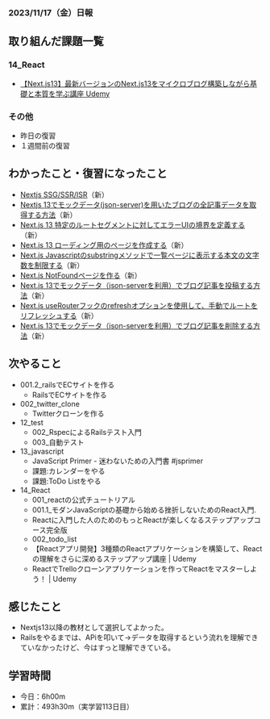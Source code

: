 ### 2023/11/17（金）日報
## 取り組んだ課題一覧

<!-- ### 11_Ruby_on_Rails
  - 001.2_railsでECサイトを作る
    - RailsでECサイトを作る 
      - プロモーションコード機能　確認待ち -> LGTM! -->
<!-- ### 13_Javascript
  - JavaScript Primer - 迷わないための入門書 #jsprimer
    - 第27章 ~ 第32章　完了 -->
### 14_React
  - [【Next.js13】最新バージョンのNext.js13をマイクロブログ構築しながら基礎と本質を学ぶ講座 Udemy](https://www.udemy.com/course/nextjs13_learning_with_microblog)

### その他
<!-- - ブログ執筆
  - [Rails 「Action Mailer × Gmail × Heroku」でメール送信機能を実装する](https://tatsuki-ju.hatenablog.com/entry/2023/11/06/122248) -->
<!-- - 模写コーディング
  - [作って学ぶコーディング学習サイト](https://code-step.com/)
    - [【入門編】recipemenu](https://github.com/imahoritatsuki/copyingCoding/tree/main/introductory-recipemenu/output) -->
<!-- - 関連書籍
  - [Good Code, Bad Code ～持続可能な開発のためのソフトウェアエンジニア的思考](https://amzn.asia/d/7NzMcZp) -->
<!-- - 関連記事・動画
  - [初心者プログラマが犯しがちな過ち25選](https://qiita.com/rana_kualu/items/379eefb3a40c6b44cb92) -->
- 昨日の復習
- １週間前の復習

## わかったこと・復習になったこと
  - [Nextjs SSG/SSR/ISR](https://www.notion.so/Nextjs-SSG-SSR-ISR-82c3e353ca3042e1bc83c49a0e649a24?pvs=4)（新）
  - [Nextjs 13でモックデータ(json-server)を用いたブログの全記事データを取得する方法](https://www.notion.so/Next-js-13-json-server-b910b838df5d4ccc81a03a084f4faa61?pvs=4)（新）
  - [Next.js 13 特定のルートセグメントに対してエラーUIの境界を定義する](https://www.notion.so/Next-js-13-UI-99a5e239a6094ea590b4025852ddec9b?pvs=4)（新）
  - [Next.js 13 ローディング用のページを作成する](https://www.notion.so/Next-js-13-44b11464b9c14bb088d9444154d1d275?pvs=4)（新）
  - [Next.js Javascriptのsubstringメソッドで一覧ページに表示する本文の文字数を制限する](https://www.notion.so/Nextjs-Javascript-substring-983d41b1943345b8af0e529ac69bd5a2?pvs=4)（新）
  - [Next.js NotFoundページを作る](https://www.notion.so/Nextjs-NotFound-df80ac4ddfab4f5c939a33047934f7ca?pvs=4)（新）
  - [Next.js 13でモックデータ（json-serverを利用）でブログ記事を投稿する方法](https://www.notion.so/Next-js-13-json-server-e77d5deb969c4d7bb76e5379e0a76f27?pvs=4)（新）
  - [Next.js useRouterフックのrefreshオプションを使用して、手動でルートをリフレッシュする](https://www.notion.so/Next-js-useRouter-refresh-8beb1a9ba9f444598464abc09f84541f?pvs=4)（新）
  - [Next.js 13でモックデータ（json-serverを利用）でブログ記事を削除する方法](https://www.notion.so/Next-js-13-json-server-a574eecbbc4a4ea38f8212dcc6c1187b?pvs=4)（新）
  

## 次やること
  - 001.2_railsでECサイトを作る
    - RailsでECサイトを作る
  - 002_twitter_clone
    - Twitterクローンを作る
- 12_test
  - 002_RspecによるRailsテスト入門
  - 003_自動テスト
- 13_javascript
  - JavaScript Primer - 迷わないための入門書 #jsprimer
  - 課題:カレンダーをやる
  - 課題:ToDo Listをやる
- 14_React
  - 001_reactの公式チュートリアル
  - 001.1_モダンJavaScriptの基礎から始める挫折しないためのReact入門.
  - Reactに入門した人のためのもっとReactが楽しくなるステップアップコース完全版
  - 002_todo_list
  - 【Reactアプリ開発】3種類のReactアプリケーションを構築して、Reactの理解をさらに深めるステップアップ講座 | Udemy
  - ReactでTrelloクローンアプリケーションを作ってReactをマスターしよう！ | Udemy

## 感じたこと
- Nextjs13以降の教材として選択してよかった。
- Railsをやるまでは、APiを叩いて→データを取得するという流れを理解できていなかったけど、今はすっと理解できている。


## 学習時間
- 今日：6h00m
- 累計：493h30m（実学習113日目）

